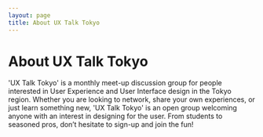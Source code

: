 ```yaml
---
layout: page
title: About UX Talk Tokyo
---
```


# About UX Talk Tokyo

'UX Talk Tokyo' is a monthly meet-up discussion group for people interested in User Experience and User Interface design in the Tokyo region. Whether you are looking to network, share your own experiences, or just learn something new, 'UX Talk Tokyo' is an open group welcoming anyone with an interest in designing for the user. From students to seasoned pros, don’t hesitate to sign-up and join the fun!

